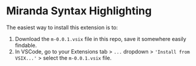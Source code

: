 # Miranda Syntax Highlighting

The easiest way to install this extension is to:

1. Download the `m-0.0.1.vsix` file in this repo, save it somewhere easily findable.
2. In VSCode, go to your Extensions tab > `...` dropdown > `'Install from VSIX...'` > select the `m-0.0.1.vsix` file.
